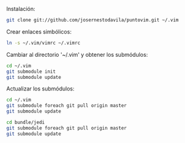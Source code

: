 Instalación:
   ``` bash
   git clone git://github.com/josernestodavila/puntovim.git ~/.vim
   ```
Crear enlaces simbólicos:
   ``` bash
   ln -s ~/.vim/vimrc ~/.vimrc
   ```

Cambiar al directorio '~/.vim' y obtener los submódulos:
   ``` bash
   cd ~/.vim
   git submodule init
   git submodule update
   ```

Actualizar los submódulos:
   ``` bash
   cd ~/.vim
   git submodule foreach git pull origin master
   git submodule update

   cd bundle/jedi
   git submodule foreach git pull origin master
   git submodule update
   ```
